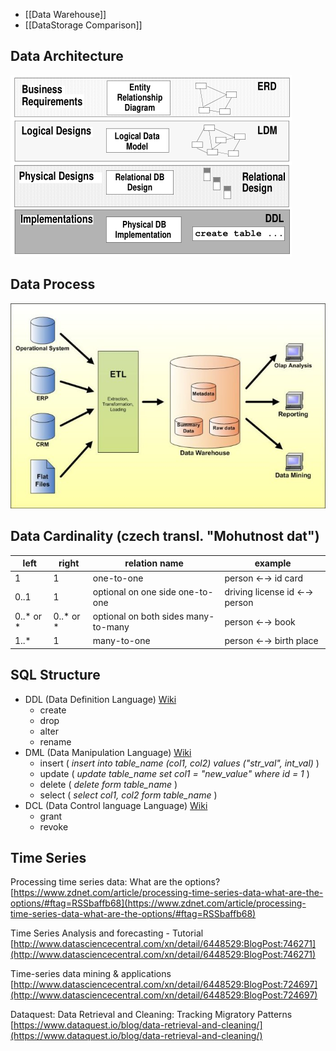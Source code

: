 - [[Data Warehouse]]
- [[DataStorage Comparison]]


## Data Architecture
![DataArchitecture](DataArchitecture.png)
## Data Process
![DataProcess](DataProcessStore.jpg)


## Data Cardinality (czech transl. "Mohutnost dat")

| left | right | relation name  | example|
|------|-------|----------------|---------|
| 1 | 1 | one-to-one | person ←→ id card|
| 0..1 | 1 | optional on one side one-to-one | driving license id ←→ person|
| 0..* or * | 0..* or * | optional on both sides many-to-many | person ←→ book|
| 1..* | 1 | many-to-one | person ←→ birth place |

## SQL Structure
- DDL (Data Definition Language) [Wiki](https://en.wikipedia.org/wiki/Data_definition_language)
    - create
    - drop
    - alter
    - rename
- DML (Data Manipulation Language) [Wiki](https://en.wikipedia.org/wiki/Data_manipulation_language)
    - insert ( *insert into table_name (col1, col2) values ("str_val", int_val)* )
    - update ( *update table_name set col1 = "new_value" where id = 1* )
    - delete ( *delete form table_name* )
    - select ( *select col1, col2 form table_name* )
- DCL (Data Control language Language) [Wiki](http://github.com)
    - grant
    - revoke



## Time Series

Processing time series data: What are the options? [https://www.zdnet.com/article/processing-time-series-data-what-are-the-options/#ftag=RSSbaffb68](https://www.zdnet.com/article/processing-time-series-data-what-are-the-options/#ftag=RSSbaffb68)  
  
Time Series Analysis and forecasting - Tutorial [http://www.datasciencecentral.com/xn/detail/6448529:BlogPost:746271](http://www.datasciencecentral.com/xn/detail/6448529:BlogPost:746271)  
  
Time-series data mining & applications [http://www.datasciencecentral.com/xn/detail/6448529:BlogPost:724697](http://www.datasciencecentral.com/xn/detail/6448529:BlogPost:724697)  
  
Dataquest: Data Retrieval and Cleaning: Tracking Migratory Patterns [https://www.dataquest.io/blog/data-retrieval-and-cleaning/](https://www.dataquest.io/blog/data-retrieval-and-cleaning/)